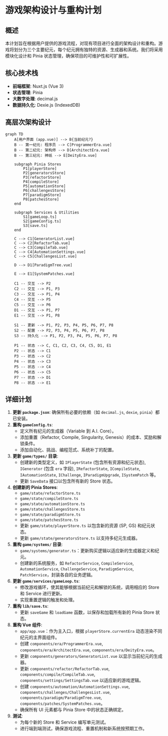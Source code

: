 # 游戏架构设计与重构计划

## 概述

本计划旨在根据用户提供的游戏流程，对现有项目进行全面的架构设计和重构。游戏将划分为三个主要纪元，每个纪元拥有独特的资源、生成器和系统。我们将采用模块化设计和 Pinia 状态管理，确保项目的可维护性和可扩展性。

## 核心技术栈

*   **前端框架**: Nuxt.js (Vue 3)
*   **状态管理**: Pinia
*   **大数字处理**: decimal.js
*   **数据持久化**: Dexie.js (IndexedDB)

## 高层次架构设计

```mermaid
graph TD
    A[用户界面 (app.vue)] --> B{当前纪元?}
    B -- 第一纪元: 程序员 --> C[ProgrammerEra.vue]
    B -- 第二纪元: 架构师 --> D[ArchitectEra.vue]
    B -- 第三纪元: 神祇 --> E[DeityEra.vue]

    subgraph Pinia Stores
        P1[playerStore]
        P2[generatorsStore]
        P3[refactorStore]
        P4[compileStore]
        P5[automationStore]
        P6[challengesStore]
        P7[paradigmStore]
        P8[patchesStore]
    end

    subgraph Services & Utilities
        S1[gameLoop.ts]
        S2[gameConfig.ts]
        S3[save.ts]
    end

    C --> C1[GeneratorList.vue]
    C --> C2[RefactorTab.vue]
    C --> C3[CompileTab.vue]
    C --> C4[AutomationSettings.vue]
    C --> C5[ChallengesList.vue]

    D --> D1[ParadigmTree.vue]

    E --> E1[SystemPatches.vue]

    C1 -- 交互 --> P2
    C2 -- 交互 --> P1, P3
    C3 -- 交互 --> P1, P4
    C4 -- 交互 --> P5
    C5 -- 交互 --> P6
    D1 -- 交互 --> P1, P7
    E1 -- 交互 --> P1, P8

    S1 -- 更新 --> P1, P2, P3, P4, P5, P6, P7, P8
    S2 -- 配置 --> P2, P3, P4, P5, P6, P7, P8
    S3 -- 持久化 --> P1, P2, P3, P4, P5, P6, P7, P8

    P1 -- 状态 --> C, C1, C2, C3, C4, C5, D1, E1
    P2 -- 状态 --> C1
    P3 -- 状态 --> C2
    P4 -- 状态 --> C3
    P5 -- 状态 --> C4
    P6 -- 状态 --> C5
    P7 -- 状态 --> D1
    P8 -- 状态 --> E1
```

## 详细计划

1.  **更新 `package.json`**: 确保所有必要的依赖（如 `decimal.js`, `dexie`, `pinia`）都已安装。
2.  **重构 `gameConfig.ts`**:
    *   定义所有纪元的生成器（Variable 到 A.I. Core）。
    *   添加重置（Refactor, Compile, Singularity, Genesis）的成本、奖励和解锁条件。
    *   添加自动化、挑战、编程范式、系统补丁的配置。
3.  **更新 `game/types/` 目录**:
    *   创建新的类型定义，如 `IPlayerState` (包含所有资源和纪元状态), `IGenerator` (包含 `era` 字段), `IRefactorState`, `ICompileState`, `IAutomationState`, `IChallenge`, `IParadigmUpgrade`, `ISystemPatch` 等。
    *   更新 `SaveData` 接口以包含所有新的 Store 状态。
4.  **创建新的 Pinia Stores**:
    *   `game/state/refactorStore.ts`
    *   `game/state/compileStore.ts`
    *   `game/state/automationStore.ts`
    *   `game/state/challengesStore.ts`
    *   `game/state/paradigmStore.ts`
    *   `game/state/patchesStore.ts`
    *   更新 `game/state/playerStore.ts` 以包含新的资源 (SP, GS) 和纪元状态。
    *   更新 `game/state/generatorsStore.ts` 以支持多纪元生成器。
5.  **重构 `game/systems/` 目录**:
    *   `game/systems/generator.ts`：更新购买逻辑以适应新的生成器定义和纪元。
    *   创建新的系统服务，如 `RefactorService`, `CompileService`, `AutomationService`, `ChallengeService`, `ParadigmService`, `PatchService`，封装各自的业务逻辑。
6.  **更新 `game/services/gameLoop.ts`**:
    *   修改游戏循环，使其能够根据当前纪元和解锁的系统，调用相应的 Store 和 Service 进行更新。
    *   实现重置逻辑的触发和处理。
7.  **重构 `lib/save.ts`**:
    *   更新 `saveGame` 和 `loadGame` 函数，以保存和加载所有新的 Pinia Store 状态。
8.  **重构 Vue 组件**:
    *   `app/app.vue`：作为主入口，根据 `playerStore.currentEra` 动态渲染不同纪元的主界面组件。
    *   创建 `components/era/ProgrammerEra.vue`, `components/era/ArchitectEra.vue`, `components/era/DeityEra.vue`。
    *   更新 `components/generators/GeneratorList.vue` 以显示当前纪元的生成器。
    *   更新 `components/refactor/RefactorTab.vue`, `components/compile/CompileTab.vue`, `components/settings/SettingsTab.vue` 以适应新的游戏逻辑。
    *   创建 `components/automation/AutomationSettings.vue`, `components/challenges/ChallengesList.vue`, `components/paradigm/ParadigmTree.vue`, `components/patches/SystemPatches.vue`。
    *   确保所有 UI 元素都与 Pinia Store 中的状态正确绑定。
9.  **测试**:
    *   为每个新的 Store 和 Service 编写单元测试。
    *   进行端到端测试，确保游戏流程、重置机制和新系统按预期工作。
